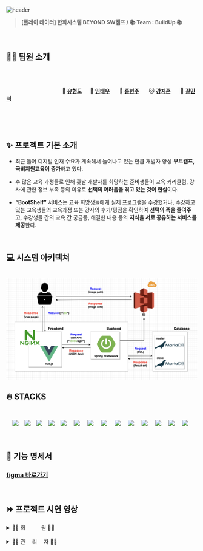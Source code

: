 <br>

![header](https://capsule-render.vercel.app/api?type=Waving&color=541D7A&height=250&section=header&text=BOOTSHELF🌠&desc=BOOTCAMP&descSize=20&descAlign=68&descAlignY=70&fontSize=100&animation=fadeIn&fontColor=ffff)

> **[플레이 데이터] 한화시스템 BEYOND SW캠프 / 📚 Team : BuildUp 📚**

<br>

## 🤼‍♂️ 팀원 소개

<br><br>

&nbsp;　&nbsp;　&nbsp;　&nbsp;　&nbsp;　&nbsp;　&nbsp;　&nbsp;　 🦁 **[유형도](https://github.com/hyungdoyou)**&nbsp;　 🐻 **[임태우](https://github.com/Tesssssssssy)** &nbsp;　 🐶 **[홍현주](https://github.com/hyeonjju)** &nbsp;　 🐱 **[강지흔](https://github.com/heueun)** &nbsp;　 🐼 **[길민석](https://github.com/gilms0730)**
<br><br><br><br><br>

## ✨ 프로젝트 기본 소개


- 최근 들어 디지털 인재 수요가 계속해서 늘어나고 있는 만큼 개발자 양성 **부트캠프, 국비지원교육이 증가**하고 있다.

- 수 많은 교육 과정들로 인해 훗날 개발자를 희망하는 준비생들이 교육 커리큘럼, 강사에 관한 정보 부족 등의 이유로 **선택의 어려움을 겪고 있는 것이 현실**이다.

- **“BootShelf”** 서비스는 교육 희망생들에게 실제 프로그램을 수강했거나, 수강하고 있는 교육생들의 교육과정 또는 강사의 후기/평점을 확인하여 **선택의 폭을 줄여주고**, 수강생들 간의 교육 간 궁금증, 해결한 내용 등의 **지식을 서로 공유하는 서비스를 제공**한다.

<br>

## 💻 시스템 아키텍쳐

<br>

<img src="./docs/img/시스템아키텍쳐.png">

<br>

## 🔥 STACKS

<br>

&nbsp;&nbsp;&nbsp;&nbsp;<img src="https://img.shields.io/badge/HTML5-E34F26?style=flat&logo=HTML5&logoColor=white">&nbsp;&nbsp;&nbsp;&nbsp;<img src="https://img.shields.io/badge/CSS-1572B6?style=flat&logo=CSS3&logoColor=white&color=darkblue">&nbsp;&nbsp;&nbsp;&nbsp;<img src="https://img.shields.io/badge/JavaScript-F7DF1E?style=flat&logo=JavaScript&logoColor=black">&nbsp;&nbsp;&nbsp;&nbsp;<img src="https://img.shields.io/badge/Vue-FC08D?style=flat&logo=Vue.js&logoColor=black&color=lightgreen">&nbsp;&nbsp;&nbsp;&nbsp;<img src="https://img.shields.io/badge/Ununtu-E95420?style=flat&logo=Ubuntu&logoColor=black&color=darkorange">
&nbsp;&nbsp;&nbsp;&nbsp;<img src="https://img.shields.io/badge/nginx-%23009639.svg?style=flat&logo=nginx&logoColor=white"></a>
&nbsp;&nbsp;&nbsp;&nbsp;<img src="https://img.shields.io/badge/Pinia-0285C9?style=flat&color=dark"></a></a>
&nbsp;&nbsp;&nbsp;&nbsp;<img src="https://img.shields.io/badge/GitHub-181717?style=flat&logo=GitHub&logoColor=white&color=black"></a></a>
&nbsp;&nbsp;&nbsp;&nbsp;<img src="https://img.shields.io/badge/Git-F05032?style=flat&logo=Git&logoColor=white&color=ffa500"></a></a>
&nbsp;&nbsp;&nbsp;&nbsp;<img src="https://img.shields.io/badge/MariaDB-003545?style=flat-square&logo=MariaDB&logoColor=white"/></a></a>
&nbsp;&nbsp;&nbsp;&nbsp;<img src="https://img.shields.io/badge/Amazon AWS-232F3E?style=flat&logo=AmazonAWS&logoColor=black&color=orange"/></a></a>
&nbsp;&nbsp;&nbsp;&nbsp;<img src="https://img.shields.io/badge/Amazon S3-569A31?style=flat&logo=Amazon S3&logoColor=white&color=red"/></a></a>
&nbsp;&nbsp;&nbsp;&nbsp;<img src="https://img.shields.io/badge/Amazon%20EC2-FF9900?style=flat&logo=Amazon%20EC2&logoColor=white"></a></a>
&nbsp;&nbsp;&nbsp;&nbsp;<img src="https://img.shields.io/badge/Jest-C21325?style=flat&logo=Jest&logoColor=white"/>

<br>

## 🔧 기능 명세서

<h3><a href="https://www.figma.com/file/EPxkgc0NKKEkoXUjaHuRRm/BuildUp-%ED%99%94%EB%A9%B4-%EC%84%A4%EA%B3%84%EC%84%9C?type=design&node-id=0%3A1&mode=design&t=dESqyR1knoAuCHsU-1"> figma 바로가기</a></h3>

<br>

## ⏩ 프로젝트 시연 영상

<details>
  <summary>👩‍💼 회　　　원 👨‍💼</summary>
<br>
<!---------------------------------- 회원가입 ---------------------------------------->

### 회원가입

  <details>
    <summary>일반 회원가입 및 이메일 인증</summary>

➡ 부트캠프를 수강하지 않은 일반 회원이 가입을 할 수 있다.  
➡ 회원 정보 [ 이메일, 패스워드, 이름, 닉네임, 프로필 사진 ]를 입력하여 가입한다.  
➡ 회원이 입력한 이메일로 온 인증메일을 통해 이메일 인증을 완료한 후 로그인이 가능하다.

<img src = "./docs/gif/일반 회원가입.gif" width="600" height="400">
  </details>

  <details>
    <summary> 인증 회원가입 및 이메일 인증</summary>

➡ 부트캠트를 수강한 회원이 부트캠프 내역을 인증하여 가입한다.  
➡ 회원 정보 [ 이메일, 패스워드, 이름, 닉네임, 프로필 이미지, "나의 훈련 이력" 캡처사진] 를 입력하여 가입한다.  
➡ 회원이 입력한 이메일로 온 인증메일을 통해 이메일 인증을 완료한 후 로그인이 가능하다.

<img src = "./docs/gif/인증 회원가입.gif" width="600" height="400">

  </details>
<br>

<!---------------------------------- 로그인 ---------------------------------------->

### 로그인

  <details>
    <summary>일반/인증 회원 로그인</summary>

➡ 부트캠프를 수강하지 않은 일반 회원이 가입을 할 수 있다.  
➡ 회원 정보 [ 이메일, 패스워드, 이름, 닉네임, 프로필 사진 ]를 입력하여 가입한다.  
➡ 회원이 입력한 이메일로 온 인증메일을 통해 이메일 인증을 완료한 후 로그인이 가능하다.

<img src = "./docs/gif/로그인.gif" width="600" height="400">

  </details>
<br>

<!---------------------------------- 로그아웃 ---------------------------------------->

### 로그아웃

  <details>
    <summary>로그아웃</summary>

➡ 로그인 한 회원은 로그아웃을 할 수 있다.  

<img src = "./docs/gif/로그아웃.gif" width="600" height="400">

  </details>
<br>

<!----------------------------마이페이지(프로필)------------------------------------->

### 마이페이지 - 프로필

  <details>
    <summary> 회원 정보 수정</summary>
➡ 마이페이지 - 프로필 메뉴에서 회원 정보 수정이 가능하다.

➡ 회원이 수정하고 싶은 내용 [패스워드, 닉네임, 프로필이미지] 을 입력하여 회원 정보를 수정한다.

<img src = "#" width="600" height="400">

  </details>

  <details>
    <summary> 회원 탈퇴 </summary>
➡ 마이페이지 - 프로필 메뉴에서 회원 탈퇴가 가능하다.

➡ 회원이 마이페이지의 "회원 탈퇴" 버튼을 클릭하여 진행한다.

  <img src ="#" width="600" height="400">
  </details>
<br>

<!----------------------------마이페이지(나의활동) ------------------------------------>

### 마이페이지 - 나의 활동

  <details>
    <summary> 작성글 내역 확인 </summary>

➡ 일반/인증회원은 마이페이지-나의 활동에서 본인이 게시판별 작성한 게시물을 확인할 수 있다.  
➡ 기본은 최신순이며 드롭다운 메뉴로 추천, 조회, 스크랩, 댓글순으로 조회 가능하다.

  <img src ="./docs/gif/마이페이지 작성글 조회.gif" width="600" height="400">
  </details>

  <details>
    <summary> 스크랩 내역 확인 </summary>

➡ 일반/인증회원은 마이페이지-나의 활동에서 본인이 게시판별 스크랩 게시물을 확인할 수 있다.  
➡ 기본은 최신순이며 드롭다운 메뉴로 추천, 조회, 스크랩, 댓글순으로 조회 가능하다.

  <img src ="./docs/gif/마이페이지 스크랩.gif" width="600" height="400">
  </details>
<br>

<!-----------------------------------------메인페이지-------------------------------------->

### 메인페이지

  <details>
    <summary> 메인페이지 - 검색 </summary>

➡ 검색창에 원하는 키워드로 검색할 수 있다.   
➡ 검색 시 제목 or 제목+내용을 선택하여 해당 키워드가 포함된 게시글들을 조회할 수 있다.

#### 제목으로 검색
  <img src ="./docs/gif/메인 제목 검색.gif" width="600" height="400">

#### 제목+내용으로 검색
  <img src ="./docs/gif/메인 제목내용 검색.gif" width="600" height="400">

  </details>

  <details>
    <summary> 메인페이지 - 메뉴 </summary>

➡ 회원/비회원은 메뉴 이동이 가능하다.  
➡ 메인 페이지에서 스크롤 시 보이는 버튼으로 메뉴 이동이 가능하다.

  <img src ="./docs/gif/메인 메뉴 이동.gif" width="600" height="400">
  </details>
<br>

<!-----------------------------------------게시판 crud-------------------------------------->

### 지식공유, Q&A, 스터디 게시판

  <details>
    <summary> 게시글 전체 목록 조회 </summary>

➡ 회원/비회원은 작성된 게시물들을 조회할 수 있다.  
➡ 기본은 최신순이며, 드롭다운 메뉴를 통하여 추천, 조회, 스크랩, 댓글순으로 조회 가능하다.

#### - 지식공유 게시판

  <img src ="./docs/gif/지식공유게시판_조회.gif" width="600" height="400">

#### - Q&A 게시판

  <img src ="./docs/img/qna게시판_조회.png" width="600" height="400">

#### - 스터디 게시판

  <img src ="./docs/img/스터디게시판_조회.png" width="600" height="400">  
  </details>

  <details>
    <summary>  게시글 상세 조회 </summary>

➡ 회원/비회원은 작성된 게시물들을 상세 조회할 수 있다.

#### 지식공유, QnA 게시판도 동일합니다.

  <img src ="./docs/gif/스터디게시판_상세조회.gif" width="600" height="400">
  </details>

  <details>
    <summary> 게시글 검색 </summary>

➡ 회원/비회원은 검색창에 키워드를 입력하여 검색하면 제목+내용에 포함된 게시글들을 조회 가능하다.  
➡ 기본은 최신순이며, 드롭다운 메뉴를 통하여 추천, 조회, 스크랩, 댓글순으로 검색 가능하다.

#### 지식공유, 스터디 게시판도 동일합니다.

  <img src ="./docs/gif/게시글 검색.gif" width="600" height="400">

  </details>

  <details>
    <summary> 게시글 작성 </summary>

➡ 일반/인증회원은 게시글을 작성할 수 있다.  
➡ 게시글 목록에서 작성하기 버튼으로 게시글 작성 페이지로 이동할 수 있다.  
➡ [ 카테고리, 제목, 태그, 내용 ] 을 입력하여 등록한다.

  <img src ="./docs/gif/게시물 등록.gif" width="600" height="400">

  </details>

  <details>
    <summary> 게시글 수정 </summary>

➡ 일반/인증회원은 게시글을 수정할 수 있다.  
➡ 마이페이지 - 나의 활동에서 작성글 탭, 카테고리[지식공유, Q&A, 스터디]를 선택하여 수정 페이지로 이동한다.  
➡ [ 제목, 태그, 내용 ]을 입력하여 수정한다.

  <img src ="./docs/gif/게시글 수정.gif" width="600" height="400">   
  </details>

  <details>
    <summary> 게시글 삭제</summary>

➡ 일반/인증회원은 지식공유, Q&A , 스터디 게시판의 게시글을 삭제할 수 있다.  
➡ 마이페이지 - 나의 활동에서 작성글 탭, 카테고리[지식공유, Q&A, 스터디]를 선택하여 희망하는 게시글을 삭제한다.

  <img src ="./docs/gif/게시글 삭제.gif" width="600" height="400">   
  </details>

<!-----------------------------------------후기 crud-------------------------------------->

### 후기 게시판

  <details>
    <summary> 게시글 전체 목록 조회 </summary>

➡ 회원/비회원은 작성된 게시물들을 조회할 수 있다.  
➡ 과정후기, 강사후기 선택하여 조회할 수 있다.  
➡ 기본은 최신순이며, 드롭다운 메뉴를 통하여 추천, 조회, 스크랩, 댓글순으로 조회 가능하다.

  <img src ="./docs/gif/후기 게시판 조회.gif" width="600" height="400">
  </details>

  <details>
    <summary> 게시글 상세 조회 </summary>

➡ 회원/비회원은 작성된 게시물들을 상세 조회할 수 있다.
 
  <img src ="./docs/gif/후기 상세조회.gif" width="600" height="400">
  </details>

  <details>
    <summary> 게시글 작성 </summary>

➡ 인증회원은 후기 게시판에 게시글을 작성할 수 있다.  
➡ 게시글 목록에서 작성하기 버튼으로 게시글 작성 페이지로 이동할 수 있다.  
➡ [ 카테고리, 제목, 내용, 과정명, 평점 ] 을 입력하여 등록한다.

  <img src ="./docs/gif/후기 게시판 등록.gif" width="600" height="400">
  </details>

  <details>
    <summary> 게시글 수정 </summary>

➡ 인증회원은 게시글을 수정할 수 있다.  
➡ 마이페이지 - 나의 활동에서 작성글 탭, 카테고리 [ 후기 ]를 선택하여 수정 페이지로 이동한다.  
➡ 수정하고 싶은 [ 제목, 별점, 내용 ]을 입력하여 수정한다.

  <img src ="./docs/gif/후기글 수정.gif"  width="600" height="400">
  </details>

  <details>
      <summary> 게시글 삭제 </summary>

➡ 인증회원은 후기 게시판의 게시글을 삭제할 수 있다.  
➡ 마이페이지 - 나의 활동에서 작성글 탭, [과정후기, 강사후기]를 선택하여 희망하는 게시글을 삭제한다.

  <img src ="./docs/gif/후기글 삭제.gif"  width="600" height="400">
  </details>

<br>

<!-----------------------------------------댓글 crud-------------------------------------->

### 댓글

  <details>
    <summary> 댓글 작성 </summary>

➡ 일반/인증회원은 모든 게시판의 게시글에 댓글을 작성할 수 있다.  
➡ 게시글 상세 조회 페이지에서 댓글 작성이 가능하다.

  <img src ="./docs/gif/댓글작성.gif" width="600" height="400">

  </details>

  <details>
    <summary> 대댓글 작성 </summary>

➡ 일반/인증회원은 모든 게시판의 게시글에 대댓글을 작성할 수 있다.  
➡ 게시글 상세 조회 페이지에서 대댓글 작성이 가능하다.

  <img src ="./docs/gif/대댓글 작성.gif" width="600" height="400">

  </details>

  <details>
    <summary> 댓글/대댓글 수정 </summary>

➡ 일반/인증회원은 모든 게시판의 게시글에 대댓글을 수정할 수 있다.  
➡ 게시글 상세 조회 페이지에서 본인이 작성한 댓글/대댓글을 수정할 수 있다.

  <img src ="./docs/gif/댓글 수정.gif" width="600" height="400">

  </details>

  <details>
    <summary> 댓글/대댓글 삭제 </summary>

➡ 일반/인증회원은 모든 게시판의 게시글에 대댓글을 삭제할 수 있다.  
➡ 게시글 상세 조회 페이지에서 본인이 작성한 댓글/대댓글 삭제이 가능하다.

  <img src ="./docs/gif/댓글 삭제.gif" width="600" height="400">

  </details>
<br>

<!-----------------------------------------게시글 스크랩------------------------------------->

### 게시글 스크랩

  <details>
    <summary> 게시글 스크랩 </summary>

➡ 일반/인증회원은 모든 게시판의 게시글을 스크랩 할 수 있다.  
➡ 게시글 상세 조회 페이지에서 스크랩 버튼을 클릭하여 스크랩을 할 수 있다.

  <img src ="./docs/gif/게시글 스크랩.gif" width="600" height="400">

  </details>

  <details>
    <summary> 게시글 스크랩 취소 </summary>

➡ 일반/인증회원은 모든 게시판의 게시글 스크랩을 취소 할 수 있다.  
➡ 취소1. 본인이 스크랩 한 게시글 상세 페이지에서 버튼을 한 번 더 클릭하여 스크랩을 취소할 수 있다.

#### 취소1
  <img src ="./docs/gif/스크랩 취소1.gif" width="600" height="400">

#### 취소2
  <img src ="./docs/gif/스크랩 취소2.gif" width="600" height="400">

  </details>
<br>
<!-----------------------------------------게시글 추천----------------------------------------->

### 게시글 추천

  <details>
    <summary> 게시글 추천 </summary>

➡ 일반/인증회원은 모든 게시판의 게시글을 추천할 수 있다.  
➡ 게시글 상세 조회 페이지에서 추천 버튼을 클릭하여 추천을 할 수 있다.

  <img src ="./docs/gif/게시물 추천.gif" width="600" height="400">
  </details>

  <details>
    <summary> 게시글 취소 </summary>

➡ 일반/인증회원은 모든 게시판의 게시글을 추천 취소할 수 있다.  
➡ 본인이 추천 한 게시글 상세 페이지에서 버튼을 한 번 더 클릭하여 추천을 취소할 수 있다.

  <img src ="./docs/gif/게시물 추천 취소.gif" width="600" height="400">
  </details>

<!-- / 회원 디테일  -->
</details>
</details>

<br>
<!-------------------------------------------관리자-------------------------------------------->
<details>
  <summary>🧑‍💻 관  　리  　자 👩‍💻</summary>
  <br>
<!------------------------------------------ 관리자 회원가입 ----------------------------------------->
  <details>
    <summary>회원가입</summary>

➡ 관리자만 회원가입을 할 수 있다.  
➡ 관리자 정보 [ 이름, 이메일, 패스워드, 패스워드 확인 ]를 입력하여 가입한다.

  <img src ="./docs/gif/관리자 회원가입.gif" width="600" height="400">
</details>

  <details>
    <summary>로그인</summary>

➡ 관리자만 로그인을 할 수 있다.  
➡ 관리자 정보 [ 이메일, 패스워드 ]를 입력하여 로그인한다.

  <img src ="./docs/gif/관리자 로그인.gif" width="600" height="400">
</details>

<!------------------------------------------ 관리자 회원 관리 ----------------------------------------->

### 회원

  <details>
    <summary>조회</summary>

➡ 관리자는 회원을 조회할 수 있다.

  <img src ="./docs/img/관리자 회원 목록 조회.png" width="600" height="400">
</details>

  <details>
    <summary>삭제</summary>

➡ 관리자는 회원을 삭제할 수 있다.
<img src = "#" width="600" height="400">
</details>
<!------------------------------------- 관리자 게시판 카테고리  ---------------------------------------->

### 카테고리

  <details>
    <summary>등록</summary>

#### 게시판, 후기 게시판 카테고리 등록 모두 동일한 기능입니다.

➡ 관리자는 게시판 카테고리를 등록할 수 있다.  
➡ 관리자는 [ 카테고리명 ]을 입력하여 등록

  <img src ="./docs/gif/관리자 카테고리 등록.gif" width="600" height="400">
</details>

  <details>
    <summary>조회</summary>

➡ 관리자는 게시판 카테고리 목록을 조회할 수 있다.

  <img src ="./docs/img/관리자 카테고리 목록 조회.png" width="600" height="400">
</details>

  <details>
    <summary>수정</summary>

➡ 관리자는 게시판 카테고리를 수정할 수 있다.

  <img src ="./docs/gif/관리자 카테고리 수정.gif" width="600" height="400">
</details>

  <details>
    <summary>삭제</summary>

➡ 관리자는 게시판 카테고리를 삭제할 수 있다.

  <img src ="./docs/gif/관리자 카테고리 삭제.gif" width="600" height="400">
</details>

<!---------------------------------------- 관리자 태그 -------------------------------------->

### 태그

  <details>
    <summary>등록</summary>

➡ 관리자는 태그를 등록할 수 있다.  
➡ 관리자는 [ 태그명 ]을 입력하여 등록

  <img src ="./docs/gif/관리자 태그 등록.gif" width="600" height="400">
</details>

  <details>
    <summary>조회</summary>

➡ 관리자는 태그 목록를 조회할 수 있다.

  <img src ="./docs/img/관리자 태그 목록 조회.png" width="600" height="400">
</details>

  <details>
    <summary>수정</summary>

➡ 관리자는 태그를 수정할 수 있다.

  <img src ="./docs/gif/관리자 태그 수정.gif" width="600" height="400">
</details>

  <details>
    <summary>삭제</summary>

➡ 관리자는 태그 목록를 조회할 수 있다.

  <img src ="./docs/gif/관리자 태그 삭제.gif" width="600" height="400">
</details>

<br>
</details>
